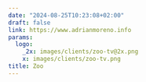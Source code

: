 ```yaml
---
date: "2024-08-25T10:23:08+02:00"
draft: false
link: https://www.adrianmoreno.info
params:
  logo:
    _2x: images/clients/zoo-tv@2x.png
    x: images/clients/zoo-tv.png
title: Zoo
---
```

